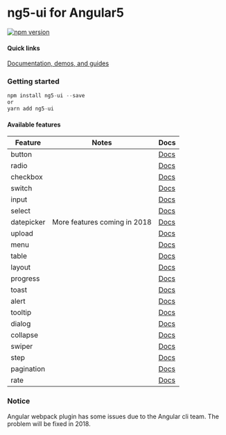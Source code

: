 # ng5-ui for Angular5

[![npm version](https://badge.fury.io/js/ng5-ui.svg)](https://www.npmjs.com/package/ng5-ui)


#### Quick links
[Documentation, demos, and guides](https://jessica-liyan.github.io/ng5-ui/)

### Getting started

```js
npm install ng5-ui --save
or
yarn add ng5-ui
```

#### Available features

| Feature          | Notes                                                  | Docs         |
|------------------|--------------------------------------------------------|--------------|
| button           |                                                        |   [Docs][1]  |
| radio            |                                                        |   [Docs][2]  |
| checkbox         |                                                        |   [Docs][3]  |
| switch           |                                                        |   [Docs][4]  |
| input            |                                                        |   [Docs][5]  |
| select           |                                                        |   [Docs][6]  |
| datepicker       |                           More features coming in 2018 |   [Docs][7]  |
| upload           |                                                        |   [Docs][8]  |
| menu             |                                                        |   [Docs][9]  |
| table            |                                                        |   [Docs][10] |
| layout           |                                                        |   [Docs][11] |
| progress         |                                                        |   [Docs][12] |
| toast            |                                                        |   [Docs][13] |
| alert            |                                                        |   [Docs][14] |
| tooltip          |                                                        |   [Docs][15] |
| dialog           |                                                        |   [Docs][16] |
| collapse         |                                                        |   [Docs][17] |
| swiper           |                                                        |   [Docs][18] |
| step             |                                                        |   [Docs][19] |
| pagination       |                                                        |   [Docs][20] |
| rate             |                                                        |   [Docs][21] |

[1]: https://jessica-liyan.github.io/ng5-ui/#/components/button
[2]: https://jessica-liyan.github.io/ng5-ui/#/components/radio
[3]: https://jessica-liyan.github.io/ng5-ui/#/components/checkbox
[4]: https://jessica-liyan.github.io/ng5-ui/#/components/switch
[5]: https://jessica-liyan.github.io/ng5-ui/#/components/input
[6]: https://jessica-liyan.github.io/ng5-ui/#/components/select
[7]: https://jessica-liyan.github.io/ng5-ui/#/components/datepicker
[8]: https://jessica-liyan.github.io/ng5-ui/#/components/upload
[9]: https://jessica-liyan.github.io/ng5-ui/#/components/menu
[10]: https://jessica-liyan.github.io/ng5-ui/#/components/table
[11]: https://jessica-liyan.github.io/ng5-ui/#/components/layout
[12]: https://jessica-liyan.github.io/ng5-ui/#/components/progress
[13]: https://jessica-liyan.github.io/ng5-ui/#/components/toast
[14]: https://jessica-liyan.github.io/ng5-ui/#/components/alert
[15]: https://jessica-liyan.github.io/ng5-ui/#/components/tooltip
[16]: https://jessica-liyan.github.io/ng5-ui/#/components/dialog
[17]: https://jessica-liyan.github.io/ng5-ui/#/components/collapse
[18]: https://jessica-liyan.github.io/ng5-ui/#/components/swiper
[19]: https://jessica-liyan.github.io/ng5-ui/#/components/step
[20]: https://jessica-liyan.github.io/ng5-ui/#/components/pagination
[21]: https://jessica-liyan.github.io/ng5-ui/#/components/rate

### Notice
Angular webpack plugin has some issues due to the Angular cli team. The problem will be fixed in 2018.